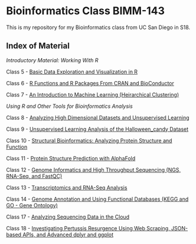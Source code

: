 # Bioinformatics Class BIMM-143

This is my repository for my Bioinformatics class from UC San Diego in S18.

## Index of Material

*Introductory Material: Working With R*

Class 5 - [Basic Data Exploration and Visualization in R](https://github.com/ni-chiu/bimm143/blob/main/class05/class05.qmd)

Class 6 - [R Functions and R Packages From CRAN and BioConductor](https://github.com/ni-chiu/bimm143/blob/main/class06/lab6.qmd)

Class 7 - [An Introduction to Machine Learning (Heirarchical Clustering)](https://github.com/ni-chiu/bimm143/blob/main/class07/lab7.qmd)

*Using R and Other Tools for Bioinformatics Analysis*

Class 8 - [Analyzing High Dimensional Datasets and Unsupervised Learning](https://github.com/ni-chiu/bimm143/blob/main/class08/lab08.qmd)

Class 9 - [Unsupervised Learning Analysis of the Halloween_candy Dataset](https://github.com/ni-chiu/bimm143/blob/main/class09/lab09.qmd)

Class 10 - [Structural Bioinformatics: Analyzing Protein Structure and Function](https://github.com/ni-chiu/bimm143/blob/main/class10/lab10.qmd)

Class 11 - [Protein Structure Prediction with AlphaFold](https://github.com/ni-chiu/bimm143/blob/main/class11/lab11.qmd)

Class 12 - [Genome Informatics and High Throughput Sequencing (NGS, RNA-Seq, and FastQC)](https://github.com/ni-chiu/bimm143/blob/main/class12/lab10hw.qmd)

Class 13 - [Transcriptomics and RNA-Seq Analysis](https://github.com/ni-chiu/bimm143/blob/main/class13/lab13.qmd)

Class 14 - [Genome Annotation and Using Functional Databases (KEGG and GO - Gene Ontology)]()

Class 17 - [Analyzing Sequencing Data in the Cloud]()

Class 18 - [Investigating Pertussis Resurgence Using Web Scraping, JSON-based APIs, and Advanced dplyr and ggplot]()

